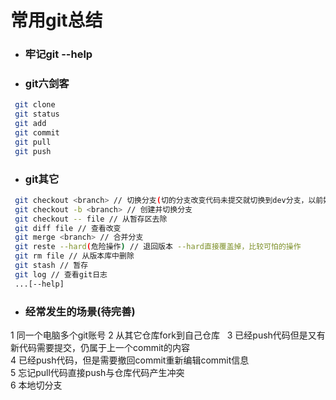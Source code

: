 # 常用git总结
* ### 牢记git --help
* ### git六剑客
```bash  
 git clone
 git status
 git add
 git commit
 git pull
 git push  
```
* ### git其它
```Bash
 git checkout <branch> // 切换分支(切的分支改变代码未提交就切换到dev分支，以前好像貌似会提示需要先处理，现在我确定是直接将改变带回dev分支。所以需要先在分支上提交代码，再切换dev，才能互不影响的工作)
 git checkout -b <branch> // 创建并切换分支
 git checkout -- file // 从暂存区去除
 git diff file // 查看改变
 git merge <branch> // 合并分支
 git reste --hard(危险操作) // 退回版本 --hard直接覆盖掉，比较可怕的操作
 git rm file // 从版本库中删除
 git stash // 暂存
 git log // 查看git日志
 ...[--help]
```
* ### 经常发生的场景(待完善)
 1 同一个电脑多个git账号
 2 从其它仓库fork到自己仓库  
 3 已经push代码但是又有新代码需要提交，仍属于上一个commit的内容  
 4 已经push代码，但是需要撤回commit重新编辑commit信息  
 5 忘记pull代码直接push与仓库代码产生冲突  
 6 本地切分支
